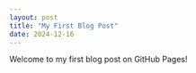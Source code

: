 ```yaml
---
layout: post
title: "My First Blog Post"
date: 2024-12-16
---
```

Welcome to my first blog post on GitHub Pages!
